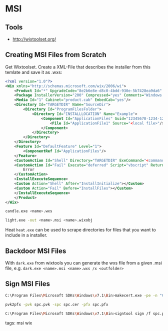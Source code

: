 # MSI

## Tools
* http://wixtoolset.org/

## Creating MSI Files from Scratch
Get Wixtoolset. Create a XML-File that describes the installer from this temlate and save it as <name>.wxs:

```xml cheat wix wix template
<?xml version="1.0"?>
<Wix xmlns="http://schemas.microsoft.com/wix/2006/wi">
	<Product Id="*" UpgradeCode="8e2b6e8e-d8c0-4bdd-930e-5b7428ea9da6" Name="Example Product Name" Version="0.0.1" Manufacturer="xct" Language="1033">
	<Package InstallerVersion="200" Compressed="yes" Comments="Windows Installer Package"/>
	<Media Id="1" Cabinet="product.cab" EmbedCab="yes"/>
	<Directory Id="TARGETDIR" Name="SourceDir">
		<Directory Id="ProgramFilesFolder">
			<Directory Id="INSTALLLOCATION" Name="Example">
				<Component Id="ApplicationFiles" Guid="12345678-1234-1234-1234-123456789012">
					<File Id="ApplicationFile1" Source="<local file>"/>
				</Component>
			</Directory>
		</Directory>
	</Directory>
	<Feature Id="DefaultFeature" Level="1">
		<ComponentRef Id="ApplicationFiles"/>
	</Feature>
	<CustomAction Id="Shell" Directory="TARGETDIR" ExeCommand="<command>" Execute="deferred" Impersonate="yes" Return="ignore"/>
	<CustomAction Id="Fail" Execute="deferred" Script="vbscript" Return="check">
		Error
	</CustomAction>
	<InstallExecuteSequence>
	<Custom Action="Shell" After="InstallInitialize"></Custom>
	<Custom Action="Fail" Before="InstallFiles"></Custom>
	</InstallExecuteSequence>
	</Product>
</Wix>
```
```bash cheat wix compile .wixobj file
candle.exe <name>.wxs
```
```bash cheat wix generate .msi file with:
light.exe -out <name>.msi <name>.wixobj
```

Heat `heat.exe` can be used to scrape directories for files that you want to include in a installer.

## Backdoor MSI Files

With `dark.exe` from wixtools you can generate the wxs file from a given .msi file, e.g. `dark.exe <name>.msi <name>.wxs /x <outfolder>`

## Sign MSI Files

```bash cheat msi create cert from cacert and sign msi with it
C:\Program Files\Microsoft SDKs\Windows\v7.1\Bin>makecert.exe -pe -n "CN=SPC" -a sha256 -cy end -sky signature -ic MyCA.cer -iv MyCA.pvk -sv spc.pvk spc.cer

pvk2pfx -pvk spc.pvk -spc spc.cer -pfx spc.pfx

C:\Program Files\Microsoft SDKs\Windows\v7.1\Bin>signtool sign /f spc.pfx <name>.msi
```

tags: msi wix